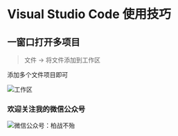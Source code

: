 # Visual Studio Code 使用技巧

## 一窗口打开多项目

> 文件 -> 将文件添加到工作区

添加多个文件项目即可

![工作区](https://ws1.sinaimg.cn/large/006KCUaNgy1fvo94f9915j307c09174e.jpg)

### 欢迎关注我的微信公众号

![微信公众号：柏战不殆](http://upload-images.jianshu.io/upload_images/3990834-c91d28f8be4121e4.png?imageMogr2/auto-orient/strip%7CimageView2/2/w/1240)
